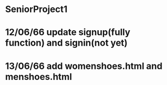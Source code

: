 ﻿# SeniorProject1
# 12/06/66 update signup(fully function) and signin(not yet)
# 13/06/66 add womenshoes.html and menshoes.html
